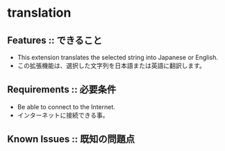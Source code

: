 # translation

## Features :: できること

- This extension translates the selected string into Japanese or English.
- この拡張機能は、選択した文字列を日本語または英語に翻訳します。

## Requirements :: 必要条件

- Be able to connect to the Internet.
- インターネットに接続できる事。

## Known Issues :: 既知の問題点  
